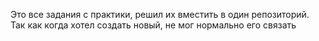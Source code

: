 Это все задания с практики, решил их вместить в один репозиторий. Так как когда хотел создать новый, не мог нормально его связать

